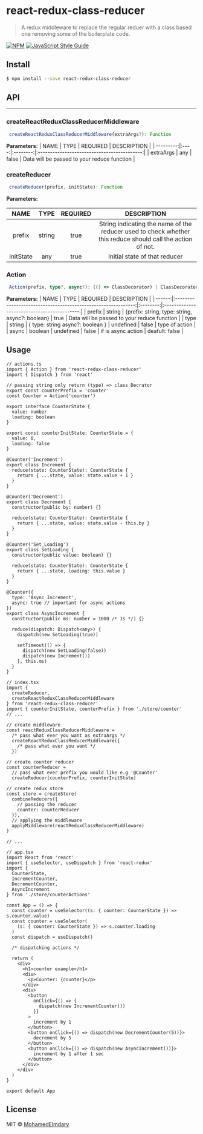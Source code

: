 # react-redux-class-reducer

> A redux middleware to replace the regular reduer with a class based one removing some of the boilerplate code.

[![NPM](https://img.shields.io/npm/v/react-redux-class-reducer.svg)](https://www.npmjs.com/package/react-redux-class-reducer) [![JavaScript Style Guide](https://img.shields.io/badge/code_style-standard-brightgreen.svg)](https://standardjs.com)

## Install

```bash
$ npm install --save react-redux-class-reducer
```

## API

---

### createReactReduxClassReducerMiddleware

```ts
 createReactReduxClassReducerMiddleware(extraArgs?): Function
```

**Parameters:**
| NAME | TYPE | REQUIRED | DESCRIPTION |
|:---------:|:----:|:--------:|:-------------------------------------------:|
| extraArgs | any | false | Data will be passed to your reduce function |

### createReducer

```ts
 createReducer(prefix, initState): Function
```

**Parameters:**

|   NAME    |  TYPE  | REQUIRED |                                                 DESCRIPTION                                                 |
| :-------: | :----: | :------: | :---------------------------------------------------------------------------------------------------------: |
|  prefix   | string |   true   | String indicating the name of the reducer used to check whether this reduce should call the action of not\. |
| initState |  any   |   true   |                                        Initial state of that reducer                                        |

### Action

```ts
 Action(prefix, type?, async?): (() => ClassDecorator) | ClassDecorator
```

**Parameters:**
| NAME | TYPE | REQUIRED | DESCRIPTION |
|:------:|:-------------------------------------------------------------:|:--------:|:-------------------------------------------:|
| prefix | string \| \{prefix: string, type: string, async?: boolean\} | true | Data will be passed to your reduce function |
| type | string \| \{ type: string async?: boolean \} \| undefined | false | type of action |
| async | boolean \| undefined | false | if is async action \| deafult: false |

## Usage

```tsx
// actions.ts
import { Action } from 'react-redux-class-reducer'
import { Dispatch } from 'react'

// passing string only return (type) => class Decrator
export const counterPrefix = 'counter'
const Counter = Action('counter')

export interface CounterState {
  value: number
  loading: boolean
}

export const counterInitState: CounterState = {
  value: 0,
  loading: false
}

@Counter('Increment')
export class Increment {
  reduce(state: CounterState): CounterState {
    return { ...state, value: state.value + 1 }
  }
}

@Counter('Decrement')
export class Decrement {
  constructor(public by: number) {}

  reduce(state: CounterState): CounterState {
    return { ...state, value: state.value - this.by }
  }
}

@Counter('Set_Loading')
export class SetLoading {
  constructor(public value: boolean) {}

  reduce(state: CounterState): CounterState {
    return { ...state, loading: this.value }
  }
}

@Counter({
  type: 'Async_Increment',
  async: true // important for async actions
})
export class AsyncIncrement {
  constructor(public ms: number = 1000 /* 1s */) {}

  reduce(dispatch: Dispatch<any>) {
    dispatch(new SetLoading(true))

    setTimeout(() => {
      dispatch(new SetLoading(false))
      dispatch(new Increment())
    }, this.ms)
  }
}
```

```tsx
// index.tsx
import {
  createReducer,
  createReactReduxClassReducerMiddleware
} from 'react-redux-class-reducer'
import { counterInitState, counterPrefix } from './store/counter'
// ...

// create middleware
const reactReduxClassReducerMiddleware =
  /* pass what ever you want as extraArgs */
  createReactReduxClassReducerMiddleware({
    /* pass what ever you want */
  })

// create counter reducer
const counterReducer =
  // pass what ever prefix you would like e.g '@Counter'
  createReducer(counterPrefix, counterInitState)

// create redux store
const store = createStore(
  combineReducers({
    // passing the reducer
    counter: counterReducer
  }),
  // applying the middleware
  applyMiddleware(reactReduxClassReducerMiddleware)
)

// ...
```

```tsx
// app.tsx
import React from 'react'
import { useSelector, useDispatch } from 'react-redux'
import {
  CounterState,
  IncrementCounter,
  DecrementCounter,
  AsyncIncrement
} from './store/counterActions'

const App = () => {
  const counter = useSelector((s: { counter: CounterState }) => s.counter.value)
  const counter = useSelector(
    (s: { counter: CounterState }) => s.counter.loading
  )
  const dispatch = useDispatch()

  /* dispatching actions */

  return (
    <div>
      <h1>counter example</h1>
      <div>
        <p>Counter: {counter}</p>
      </div>
      <div>
        <button
          onClick={() => {
            dispatch(new IncrementCounter())
          }}
        >
          increment by 1
        </button>
        <button onClick={() => dispatch(new DecrementCounter(5))}>
          decrement by 5
        </button>
        <button onClick={() => dispatch(new AsyncIncrement())}>
          increment by 1 after 1 sec
        </button>
      </div>
    </div>
  )
}

export default App
```

## License

MIT © [MohamedElmdary](https://github.com/MohamedElmdary)
